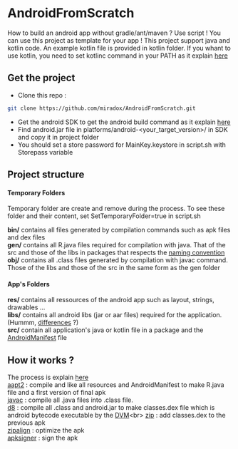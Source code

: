 # AndroidFromScratch
How to build an android app without gradle/ant/maven ? Use script !
You can use this project as template for your app !
This project support java and kotlin code. An example kotlin file is provided in kotlin folder. If you whant to use kotlin, you need to set kotlinc command in your PATH as it explain [here](https://turreta.com/2017/05/22/kotlin-compile-and-run-from-windows-command-line/)

## Get the project
- Clone this repo : 
```bash
git clone https://github.com/miradox/AndroidFromScratch.git
```
 - Get the android SDK to get the android build command as it explain [here](https://medium.com/michael-wallace/how-to-install-android-sdk-and-setup-avd-emulator-without-android-studio-aeb55c014264)
 - Find android.jar file in platforms/android-<your_target_version>/ in SDK and copy it in project folder
 - You should set a store password for MainKey.keystore in script.sh with Storepass variable 

## Project structure

#### Temporary Folders 

Temporary folder are create and remove during the process. To see these folder and their content, set SetTemporaryFolder=true in script.sh

**bin/** contains all files generated by compilation commands such as apk files and dex files<br>
**gen/** contains all R.java files required for compilation with java. That of the src and those of the libs in packages that respects the [naming convention](https://en.wikipedia.org/wiki/Java_package#Package_naming_conventions)<br>
**obj/** contains all .class files generated by compilation with javac command. Those of the libs and those of the src in the same form as the gen folder<br>

#### App's Folders

**res/** contains all ressources of the android app such as layout, strings, drawables ...<br>
**libs/** contains all android libs (jar or aar files) required for the application. (Hummm, [differences](https://stackoverflow.com/questions/23915619/android-archive-library-aar-vs-standard-jar) ?)<br>
**src/** contain all application's java or kotlin file in a package  and the [AndroidManifest](https://developer.android.com/guide/topics/manifest/manifest-intro) file<br>

## How it works ?
The process is explain [here](https://stackoverflow.com/questions/41132753/how-can-i-build-an-android-apk-without-gradle-on-the-command-line)<br>
[aapt2](https://developer.android.com/studio/command-line/aapt2) : compile and like all resources and AndroidManifest to make R.java file and a first version of final apk<br>
[javac](https://docs.oracle.com/javase/7/docs/technotes/tools/windows/javac.html) : compile all .java files into .class file.<br>
[d8](https://developer.android.com/studio/command-line/d8) : compile all .class and android.jar to make classes.dex file which is android bytecode executable by the [DVM](https://fr.wikipedia.org/wiki/Dalvik_(machine_virtuelle))<br>
[zip](http://infozip.sourceforge.net/Zip.html) : add classes.dex to the previous apk<br>
[zipalign](https://developer.android.com/studio/command-line/zipalign) : optimize the apk<br>
[apksigner](https://developer.android.com/studio/command-line/apksigner) : sign the apk<br>



